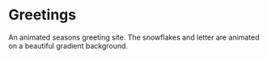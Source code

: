 # Greetings
 An animated seasons greeting site.  The snowflakes and letter are animated on a beautiful gradient background.
